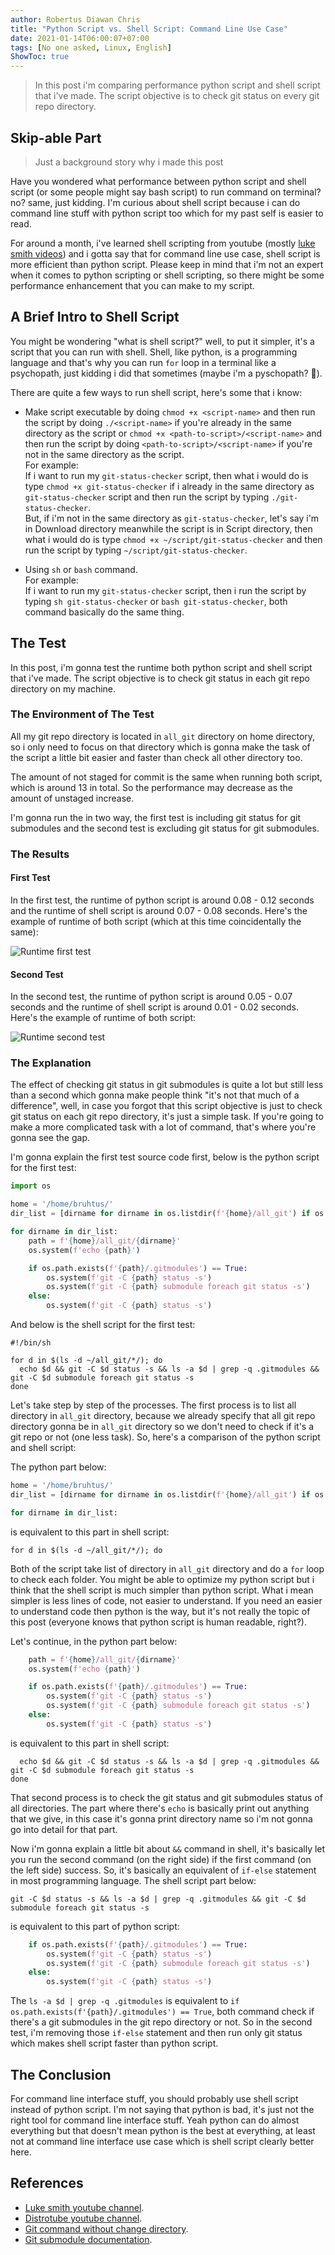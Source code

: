 ```yaml
---
author: Robertus Diawan Chris
title: "Python Script vs. Shell Script: Command Line Use Case"
date: 2021-01-14T06:00:07+07:00
tags: [No one asked, Linux, English]
ShowToc: true
---
```


> In this post i'm comparing performance python script and shell script that i've made. The script objective is to check git status on every git repo directory.

## Skip-able Part

> Just a background story why i made this post

Have you wondered what performance between python script and shell script (or some people might say bash script) to run command on terminal? no? same, just kidding. I'm curious about shell script because i can do command line stuff with python script too which for my past self is easier to read.

For around a month, i've learned shell scripting from youtube (mostly [luke smith videos](https://www.youtube.com/channel/UC2eYFnH61tmytImy1mTYvhA)) and i gotta say that for command line use case, shell script is more efficient than python script. Please keep in mind that i'm not an expert when it comes to python scripting or shell scripting, so there might be some performance enhancement that you can make to my script.

## A Brief Intro to Shell Script

You might be wondering "what is shell script?" well, to put it simpler, it's a script that you can run with shell. Shell, like python, is a programming language and that's why you can run `for` loop in a terminal like a psychopath, just kidding i did that sometimes (maybe i'm a pyschopath? 👀).

There are quite a few ways to run shell script, here's some that i know:
- Make script executable by doing `chmod +x <script-name>` and then run the script by doing `./<script-name>` if you're already in the same directory as the script or `chmod +x <path-to-script>/<script-name>` and then run the script by doing `<path-to-script>/<script-name>` if you're not in the same directory as the script. <br>
For example: <br>
If i want to run my `git-status-checker` script, then what i would do is type `chmod +x git-status-checker` if i already in the same directory as `git-status-checker` script and then run the script by typing `./git-status-checker`. <br> But, if i'm not in the same directory as `git-status-checker`, let's say i'm in Download directory meanwhile the script is in Script directory, then what i would do is type `chmod +x ~/script/git-status-checker` and then run the script by typing `~/script/git-status-checker`.

- Using `sh` or `bash` command. <br>
For example: <br>
If i want to run my `git-status-checker` script, then i run the script by typing `sh git-status-checker` or `bash git-status-checker`, both command basically do the same thing.

## The Test

In this post, i'm gonna test the runtime both python script and shell script that i've made. The script objective is to check git status in each git repo directory on my machine.

### The Environment of The Test

All my git repo directory is located in `all_git` directory on home directory, so i only need to focus on that directory which is gonna make the task of the script a little bit easier and faster than check all other directory too.

The amount of not staged for commit is the same when running both script, which is around 13 in total. So the performance may decrease as the amount of unstaged increase.

I'm gonna run the in two way, the first test is including git status for git submodules and the second test is excluding git status for git submodules.

### The Results

#### First Test

In the first test, the runtime of python script is around 0.08 - 0.12 seconds and the runtime of shell script is around 0.07 - 0.08 seconds. Here's the example of runtime of both script (which at this time coincidentally the same):

![Runtime first test](runtime-first-test.png)

#### Second Test

In the second test, the runtime of python script is around 0.05 - 0.07 seconds and the runtime of shell script is around 0.01 - 0.02 seconds. Here's the example of runtime of both script:

![Runtime second test](runtime-second-test.png)

### The Explanation

The effect of checking git status in git submodules is quite a lot but still less than a second which gonna make people think "it's not that much of a difference", well, in case you forgot that this script objective is just to check git status on each git repo directory, it's just a simple task. If you're going to make a more complicated task with a lot of command, that's where you're gonna see the gap.

I'm gonna explain the first test source code first, below is the python script for the first test:
```python
import os

home = '/home/bruhtus/'
dir_list = [dirname for dirname in os.listdir(f'{home}/all_git') if os.path.isdir(f'{home}/all_git/{dirname}') == True]

for dirname in dir_list:
    path = f'{home}/all_git/{dirname}'
    os.system(f'echo {path}')

    if os.path.exists(f'{path}/.gitmodules') == True:
        os.system(f'git -C {path} status -s')
        os.system(f'git -C {path} submodule foreach git status -s')
    else:
        os.system(f'git -C {path} status -s')
```

And below is the shell script for the first test:
```shell
#!/bin/sh

for d in $(ls -d ~/all_git/*/); do
  echo $d && git -C $d status -s && ls -a $d | grep -q .gitmodules && git -C $d submodule foreach git status -s
done
```

Let's take step by step of the processes. The first process is to list all directory in `all_git` directory, because we already specify that all git repo directory gonna be in `all_git` directory so we don't need to check if it's a git repo or not (one less task). So, here's a comparison of the python script and shell script:

The python part below:
```python
home = '/home/bruhtus/'
dir_list = [dirname for dirname in os.listdir(f'{home}/all_git') if os.path.isdir(f'{home}/all_git/{dirname}') == True]

for dirname in dir_list:
```

is equivalent to this part in shell script:
```shell
for d in $(ls -d ~/all_git/*/); do
```

Both of the script take list of directory in `all_git` directory and do a `for` loop to check each folder. You might be able to optimize my python script but i think that the shell script is much simpler than python script. What i mean simpler is less lines of code, not easier to understand. If you need an easier to understand code then python is the way, but it's not really the topic of this post (everyone knows that python script is human readable, right?).

Let's continue, in the python part below:
```python
    path = f'{home}/all_git/{dirname}'
    os.system(f'echo {path}')

    if os.path.exists(f'{path}/.gitmodules') == True:
        os.system(f'git -C {path} status -s')
        os.system(f'git -C {path} submodule foreach git status -s')
    else:
        os.system(f'git -C {path} status -s')
```

is equivalent to this part in shell script:
```shell
  echo $d && git -C $d status -s && ls -a $d | grep -q .gitmodules && git -C $d submodule foreach git status -s
done
```

That second process is to check the git status and git submodules status of all directories. The part where there's `echo` is basically print out anything that we give, in this case it's gonna print directory name so i'm not gonna go into detail for that part.

Now i'm gonna explain a little bit about `&&` command in shell, it's basically let you run the second command (on the right side) if the first command (on the left side) success. So, it's basically an equivalent of `if-else` statement in most programming language. The shell script part below:
```shell
git -C $d status -s && ls -a $d | grep -q .gitmodules && git -C $d submodule foreach git status -s
```

is equivalent to this part of python script:
```python
    if os.path.exists(f'{path}/.gitmodules') == True:
        os.system(f'git -C {path} status -s')
        os.system(f'git -C {path} submodule foreach git status -s')
    else:
        os.system(f'git -C {path} status -s')
```

The `ls -a $d | grep -q .gitmodules` is equivalent to `if os.path.exists(f'{path}/.gitmodules') == True`, both command check if there's a git submodules in the git repo directory or not. So in the second test, i'm removing those `if-else` statement and then run only git status which makes shell script faster than python script.

## The Conclusion

For command line interface stuff, you should probably use shell script instead of python script. I'm not saying that python is bad, it's just not the right tool for command line interface stuff. Yeah python can do almost everything but that doesn't mean python is the best at everything, at least not at command line interface use case which is shell script clearly better here.

## References

- [Luke smith youtube channel](https://www.youtube.com/channel/UC2eYFnH61tmytImy1mTYvhA).
- [Distrotube youtube channel](https://www.youtube.com/channel/UCVls1GmFKf6WlTraIb_IaJg).
- [Git command without change directory](https://stackoverflow.com/a/27952894).
- [Git submodule documentation](https://git-scm.com/docs/git-submodule).
